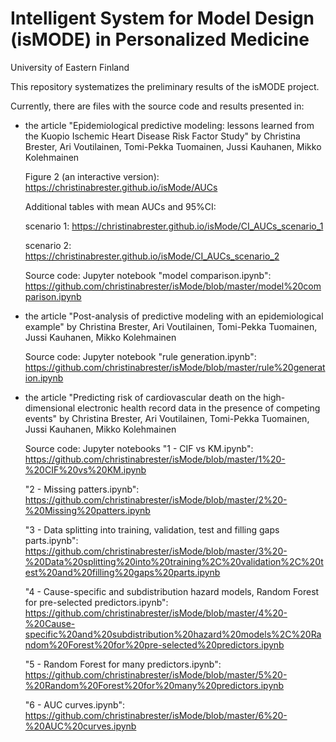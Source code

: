 # Intelligent System for Model Design (isMODE) in Personalized Medicine 
University of Eastern Finland

This repository systematizes the preliminary results of the isMODE project. 

Currently, there are files with the source code and results presented in:

- the article "Epidemiological predictive modeling: lessons learned from the Kuopio Ischemic Heart Disease Risk Factor Study" by Christina Brester, Ari Voutilainen, Tomi-Pekka Tuomainen, Jussi Kauhanen, Mikko Kolehmainen

  Figure 2 (an interactive version):
  https://christinabrester.github.io/isMode/AUCs

  Additional tables with mean AUCs and 95%CI:
  
  scenario 1: https://christinabrester.github.io/isMode/CI_AUCs_scenario_1
  
  scenario 2: https://christinabrester.github.io/isMode/CI_AUCs_scenario_2
  
  Source code:
  Jupyter notebook "model comparison.ipynb": https://github.com/christinabrester/isMode/blob/master/model%20comparison.ipynb 

- the article "Post-analysis of predictive modeling with an epidemiological example" by Christina Brester, Ari Voutilainen, Tomi-Pekka Tuomainen, Jussi Kauhanen, Mikko Kolehmainen

  Source code:
  Jupyter notebook "rule generation.ipynb": https://github.com/christinabrester/isMode/blob/master/rule%20generation.ipynb
  
  
- the article "Predicting risk of cardiovascular death on the high-dimensional electronic health record data in the presence of competing events" by Christina Brester, Ari   Voutilainen, Tomi-Pekka Tuomainen, Jussi Kauhanen, Mikko Kolehmainen

  Source code:
  Jupyter notebooks 
  "1 - CIF vs KM.ipynb": https://github.com/christinabrester/isMode/blob/master/1%20-%20CIF%20vs%20KM.ipynb
  
  "2 - Missing patters.ipynb": https://github.com/christinabrester/isMode/blob/master/2%20-%20Missing%20patters.ipynb
  
  "3 - Data splitting into training, validation, test and filling gaps parts.ipynb": https://github.com/christinabrester/isMode/blob/master/3%20-%20Data%20splitting%20into%20training%2C%20validation%2C%20test%20and%20filling%20gaps%20parts.ipynb
  
  "4 - Cause-specific and subdistribution hazard models, Random Forest for pre-selected predictors.ipynb": https://github.com/christinabrester/isMode/blob/master/4%20-%20Cause-specific%20and%20subdistribution%20hazard%20models%2C%20Random%20Forest%20for%20pre-selected%20predictors.ipynb
  
  "5 - Random Forest for many predictors.ipynb": https://github.com/christinabrester/isMode/blob/master/5%20-%20Random%20Forest%20for%20many%20predictors.ipynb
  
  "6 - AUC curves.ipynb": https://github.com/christinabrester/isMode/blob/master/6%20-%20AUC%20curves.ipynb
  
  
  
